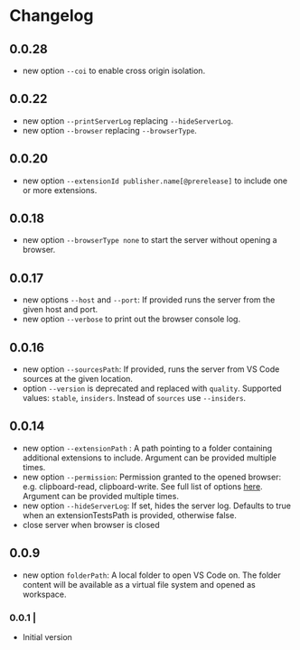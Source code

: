 # Changelog
## 0.0.28
 * new option `--coi` to enable cross origin isolation.

## 0.0.22
 * new option `--printServerLog` replacing `--hideServerLog`.
 * new option `--browser` replacing `--browserType`.

## 0.0.20
 * new option `--extensionId publisher.name[@prerelease]` to include one or more extensions.

## 0.0.18
 * new option `--browserType none` to start the server without opening a browser.

## 0.0.17
 * new options `--host` and `--port`: If provided runs the server from the given host and port.
 * new option `--verbose` to print out the browser console log.

## 0.0.16
 * new option `--sourcesPath`: If provided, runs the server from VS Code sources at the given location.
 * option `--version` is deprecated and replaced with `quality`. Supported values: `stable`, `insiders`. Instead of `sources` use `--insiders`.

## 0.0.14
 * new option `--extensionPath` : A path pointing to a folder containing additional extensions to include. Argument can be provided multiple times.
 * new option `--permission`: Permission granted to the opened browser: e.g. clipboard-read, clipboard-write. See full list of options [here](https://playwright.dev/docs/1.14/emulation#permissions). Argument can be provided multiple times.
 * new option `--hideServerLog`: If set, hides the server log. Defaults to true when an extensionTestsPath is provided, otherwise false.
 * close server when browser is closed

## 0.0.9

 * new option `folderPath`:	A local folder to open VS Code on. The folder content will be available as a virtual file system and opened as workspace.


### 0.0.1 |

- Initial version


